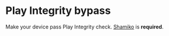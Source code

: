 # Play Integrity bypass
Make your device pass Play Integrity check. [Shamiko](https://github.com/LSPosed/LSPosed.github.io/releases) is **required**.